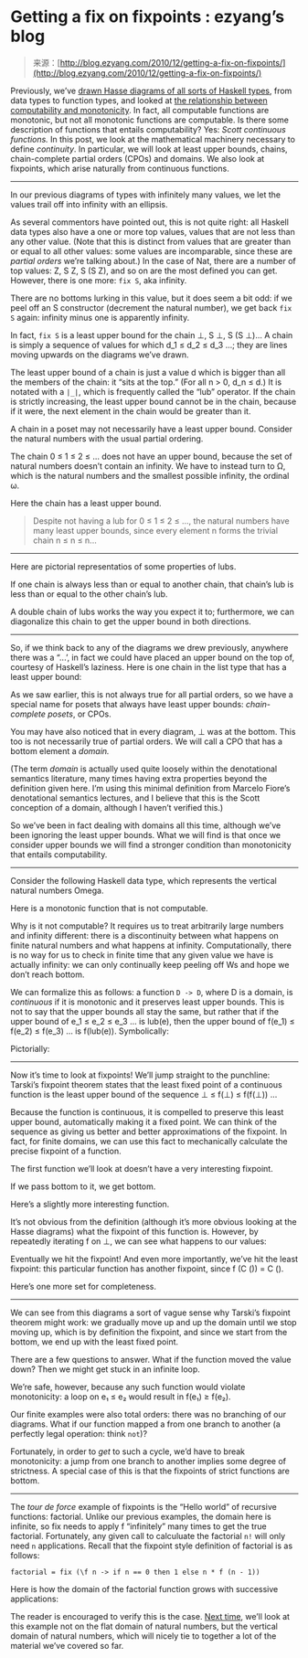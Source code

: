 <!--yml
category: 未分类
date: 2024-07-01 18:18:01
-->

# Getting a fix on fixpoints : ezyang’s blog

> 来源：[http://blog.ezyang.com/2010/12/getting-a-fix-on-fixpoints/](http://blog.ezyang.com/2010/12/getting-a-fix-on-fixpoints/)

Previously, we’ve [drawn Hasse diagrams of all sorts of Haskell types](http://blog.ezyang.com/2010/12/hussling-haskell-types-into-hasse-diagrams/), from data types to function types, and looked at [the relationship between computability and monotonicity](http://blog.ezyang.com/2010/12/gin-and-monotonic/). In fact, all computable functions are monotonic, but not all monotonic functions are computable. Is there some description of functions that entails computability? Yes: *Scott continuous functions.* In this post, we look at the mathematical machinery necessary to define *continuity*. In particular, we will look at least upper bounds, chains, chain-complete partial orders (CPOs) and domains. We also look at fixpoints, which arise naturally from continuous functions.

* * *

In our previous diagrams of types with infinitely many values, we let the values trail off into infinity with an ellipsis.

As several commentors have pointed out, this is not quite right: all Haskell data types also have a one or more top values, values that are not less than any other value. (Note that this is distinct from values that are greater than or equal to all other values: some values are incomparable, since these are *partial orders* we’re talking about.) In the case of Nat, there are a number of top values: Z, S Z, S (S Z), and so on are the most defined you can get. However, there is one more: `fix S`, aka infinity.

There are no bottoms lurking in this value, but it does seem a bit odd: if we peel off an S constructor (decrement the natural number), we get back `fix S` again: infinity minus one is apparently infinity.

In fact, `fix S` is a least upper bound for the chain ⊥, S ⊥, S (S ⊥)... A chain is simply a sequence of values for which d_1 ≤ d_2 ≤ d_3 ...; they are lines moving upwards on the diagrams we’ve drawn.

The least upper bound of a chain is just a value d which is bigger than all the members of the chain: it “sits at the top.” (For all n > 0, d_n ≤ d.) It is notated with a `|_|`, which is frequently called the “lub” operator. If the chain is strictly increasing, the least upper bound cannot be in the chain, because if it were, the next element in the chain would be greater than it.

A chain in a poset may not necessarily have a least upper bound. Consider the natural numbers with the usual partial ordering.

The chain 0 ≤ 1 ≤ 2 ≤ ... does not have an upper bound, because the set of natural numbers doesn’t contain an infinity. We have to instead turn to Ω, which is the natural numbers and the smallest possible infinity, the ordinal ω.

Here the chain has a least upper bound.

> Despite not having a lub for 0 ≤ 1 ≤ 2 ≤ ..., the natural numbers have many least upper bounds, since every element n forms the trivial chain n ≤ n ≤ n...

* * *

Here are pictorial representatios of some properties of lubs.

If one chain is always less than or equal to another chain, that chain’s lub is less than or equal to the other chain’s lub.

A double chain of lubs works the way you expect it to; furthermore, we can diagonalize this chain to get the upper bound in both directions.

* * *

So, if we think back to any of the diagrams we drew previously, anywhere there was a “...’, in fact we could have placed an upper bound on the top of, courtesy of Haskell’s laziness. Here is one chain in the list type that has a least upper bound:

As we saw earlier, this is not always true for all partial orders, so we have a special name for posets that always have least upper bounds: *chain-complete posets*, or CPOs.

You may have also noticed that in every diagram, ⊥ was at the bottom. This too is not necessarily true of partial orders. We will call a CPO that has a bottom element a *domain.*

(The term *domain* is actually used quite loosely within the denotational semantics literature, many times having extra properties beyond the definition given here. I’m using this minimal definition from Marcelo Fiore’s denotational semantics lectures, and I believe that this is the Scott conception of a domain, although I haven’t verified this.)

So we’ve been in fact dealing with domains all this time, although we’ve been ignoring the least upper bounds. What we will find is that once we consider upper bounds we will find a stronger condition than monotonicity that entails computability.

* * *

Consider the following Haskell data type, which represents the vertical natural numbers Omega.

Here is a monotonic function that is not computable.

Why is it not computable? It requires us to treat arbitrarily large numbers and infinity different: there is a discontinuity between what happens on finite natural numbers and what happens at infinity. Computationally, there is no way for us to check in finite time that any given value we have is actually infinity: we can only continually keep peeling off Ws and hope we don’t reach bottom.

We can formalize this as follows: a function `D -> D`, where D is a domain, is *continuous* if it is monotonic and it preserves least upper bounds. This is not to say that the upper bounds all stay the same, but rather that if the upper bound of e_1 ≤ e_2 ≤ e_3 ... is lub(e), then the upper bound of f(e_1) ≤ f(e_2) ≤ f(e_3) ... is f(lub(e)). Symbolically:

Pictorially:

* * *

Now it’s time to look at fixpoints! We’ll jump straight to the punchline: Tarski’s fixpoint theorem states that the least fixed point of a continuous function is the least upper bound of the sequence ⊥ ≤ f(⊥) ≤ f(f(⊥)) ...

Because the function is continuous, it is compelled to preserve this least upper bound, automatically making it a fixed point. We can think of the sequence as giving us better and better approximations of the fixpoint. In fact, for finite domains, we can use this fact to mechanically calculate the precise fixpoint of a function.

The first function we’ll look at doesn’t have a very interesting fixpoint.

If we pass bottom to it, we get bottom.

Here’s a slightly more interesting function.

It’s not obvious from the definition (although it’s more obvious looking at the Hasse diagrams) what the fixpoint of this function is. However, by repeatedly iterating f on ⊥, we can see what happens to our values:

Eventually we hit the fixpoint! And even more importantly, we’ve hit the least fixpoint: this particular function has another fixpoint, since f (C ()) = C ().

Here’s one more set for completeness.

* * *

We can see from this diagrams a sort of vague sense why Tarski’s fixpoint theorem might work: we gradually move up and up the domain until we stop moving up, which is by definition the fixpoint, and since we start from the bottom, we end up with the least fixed point.

There are a few questions to answer. What if the function moved the value down? Then we might get stuck in an infinite loop.

We’re safe, however, because any such function would violate monotonicity: a loop on e₁ ≤ e₂ would result in f(e₁) ≥ f(e₂).

Our finite examples were also total orders: there was no branching of our diagrams. What if our function mapped a from one branch to another (a perfectly legal operation: think `not`)?

Fortunately, in order to *get* to such a cycle, we’d have to break monotonicity: a jump from one branch to another implies some degree of strictness. A special case of this is that the fixpoints of strict functions are bottom.

* * *

The *tour de force* example of fixpoints is the “Hello world” of recursive functions: factorial. Unlike our previous examples, the domain here is infinite, so fix needs to apply f “infinitely” many times to get the true factorial. Fortunately, any given call to calculuate the factorial `n!` will only need `n` applications. Recall that the fixpoint style definition of factorial is as follows:

```
factorial = fix (\f n -> if n == 0 then 1 else n * f (n - 1))

```

Here is how the domain of the factorial function grows with successive applications:

The reader is encouraged to verify this is the case. [Next time](http://blog.ezyang.com/2010/12/omega-i-m-lubbin-it/), we’ll look at this example not on the flat domain of natural numbers, but the vertical domain of natural numbers, which will nicely tie to together a lot of the material we’ve covered so far.